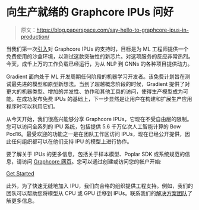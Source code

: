 # 向生产就绪的 Graphcore IPUs 问好

> 原文：<https://blog.paperspace.com/say-hello-to-graphcore-ipus-in-production/>

当我们第一次[引入](https://blog.paperspace.com/paperspace-graphcore-partnership/)对 Graphcore IPUs 的支持时，目标是为 ML 工程师提供一个免费使用的沙盒环境，以测试这款突破性的新芯片。对这项服务的反应非常热烈。今天，成千上万的工作负载已经运行，为从 NLP 到 GNNs 的各种项目提供动力。

Gradient 面向处于 ML 开发周期任何阶段的机器学习开发者。该免费计划旨在测试最先进的模型和原型新想法。当到了超越概念阶段的时候，Gradient 提供了对更大的机器类型、增加的并发性、协作和其他工具的访问，使得生产模型成为可能。在成功发布免费 IPUs 的基础上，下一步显然是让用户在构建和扩展生产应用程序时可以利用它们。

从今天开始，我们很高兴能够分享 Graphcore IPUs，它现在不受自由层的限制。您可以访问全系列的 IPU 系统，包括提供 5.6 千万亿次人工智能计算的 Bow Pod16。最受欢迎的功能之一是在团队工作区访问 IPUs，现在已经公开提供，因此任何组织都可以在他们支持 IPU 的模型上进行协作。

要了解关于 IPUs 的更多信息，包括关于样本模型、Poplar SDK 或系统规范的信息，请访问 [Graphcore 网页](https://www.paperspace.com/graphcore)。您可以通过创建或访问您的帐户开始:

[Get Started](https://console.paperspace.com/)

此外，为了快速无缝地加入 IPU，我们向合格的组织提供工程支持。例如，我们的团队可以帮助您将模型从 CPU 或 GPU 迁移到 IPUs。联系我们的[解决方案团队](https://www.paperspace.com/contact-sales)了解更多信息。